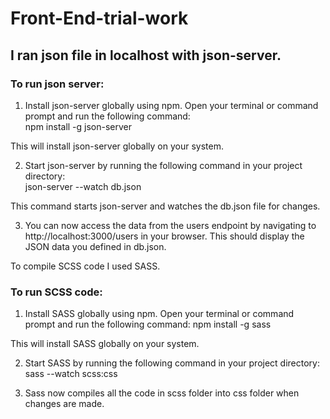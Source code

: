 # Front-End-trial-work

## I ran json file in localhost with json-server.
### To run json server:
1. Install json-server globally using npm. Open your terminal or command prompt and run the following command:<br />
npm install -g json-server

This will install json-server globally on your system.

2. Start json-server by running the following command in your project directory:<br />
json-server --watch db.json

This command starts json-server and watches the db.json file for changes.

3. You can now access the data from the users endpoint by navigating to http://localhost:3000/users in your browser. This should display the JSON data you defined in db.json.

To compile SCSS code I used SASS.

### To run SCSS code:
1. Install SASS globally using npm. Open your terminal or command prompt and run the following command:
npm install -g sass

This will install SASS globally on your system.

2. Start SASS by running the following command in your project directory:
sass --watch scss:css

3. Sass now compiles all the code in scss folder into css folder when changes are made.
